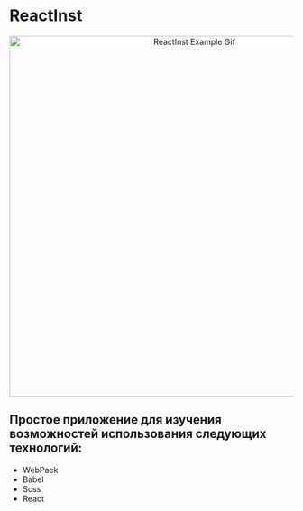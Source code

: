 # ReactInst
<p align="center">
  <img src="https://github.com/hydra13/ReactApp/blob/master/docs/ReactInst.gif?raw=true" width="640" alt="ReactInst Example Gif" />
</p>

Простое приложение для изучения возможностей использования следующих технологий:
-----
- WebPack
- Babel
- Scss
- React
